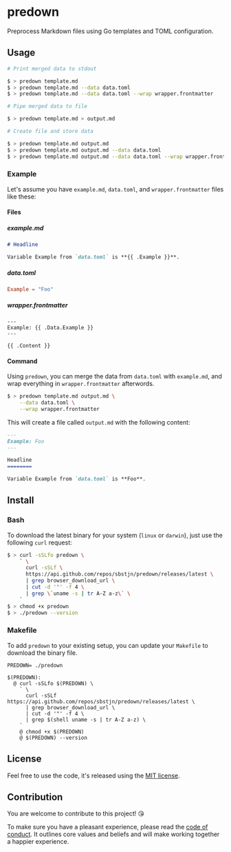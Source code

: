 # predown

Preprocess Markdown files using Go templates and TOML configuration.

## Usage

```bash
# Print merged data to stdout

$ > predown template.md
$ > predown template.md --data data.toml
$ > predown template.md --data data.toml --wrap wrapper.frontmatter

# Pipe merged data to file

$ > predown template.md > output.md

# Create file and store data

$ > predown template.md output.md
$ > predown template.md output.md --data data.toml
$ > predown template.md output.md --data data.toml --wrap wrapper.frontmatter
```

### Example

Let's assume you have `example.md`, `data.toml`, and `wrapper.frontmatter` files like these:

#### Files

##### example.md

```markdown
# Headline

Variable Example from `data.toml` is **{{ .Example }}**.
````

##### data.toml

```toml
Example = "Foo"
```

##### wrapper.frontmatter

```frontmatter
---
Example: {{ .Data.Example }}
---

{{ .Content }}
```

#### Command

Using `predown`, you can merge the data from `data.toml` with `example.md`, and wrap everything in `wrapper.frontmatter` afterwords.

```bash
$ > predown template.md output.md \
    --data data.toml \
    --wrap wrapper.frontmatter
```

This will create a file called `output.md` with the following content:

```markdown
---
Example: Foo
---

Headline
========

Variable Example from `data.toml` is **Foo**.
```

## Install

### Bash

To download the latest binary for your system (`linux` or `darwin`), just use the following `curl` request:

```bash
$ > curl -sSLfo predown \
    ` \
      curl -sSLf \
      https://api.github.com/repos/sbstjn/predown/releases/latest \
      | grep browser_download_url \
      | cut -d '"' -f 4 \
      | grep \`uname -s | tr A-Z a-z\` \
    `
$ > chmod +x predown
$ > ./predown --version
```

### Makefile

To add `predown` to your existing setup, you can update your `Makefile` to download the binary file.

```make
PREDOWN= ./predown

$(PREDOWN):
  @ curl -sSLfo $(PREDOWN) \
    ` \
      curl -sSLf https://api.github.com/repos/sbstjn/predown/releases/latest \
      | grep browser_download_url \
      | cut -d '"' -f 4 \
      | grep $(shell uname -s | tr A-Z a-z) \
    `
    @ chmod +x $(PREDOWN)
    @ $(PREDOWN) --version
```

## License

Feel free to use the code, it's released using the [MIT license](LICENSE.md).

## Contribution

You are welcome to contribute to this project! 😘 

To make sure you have a pleasant experience, please read the [code of conduct](CODE_OF_CONDUCT.md). It outlines core values and beliefs and will make working together a happier experience.
